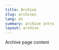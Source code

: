 ```yaml
---
title: Archive
slug: archives
lang: en
summary: archive intro
layout: archive
---
```


Archive page content
